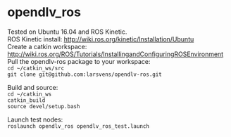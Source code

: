 # opendlv_ros
Tested on Ubuntu 16.04 and ROS Kinetic.   
ROS Kinetic install: http://wiki.ros.org/kinetic/Installation/Ubuntu   
Create a catkin workspace: http://wiki.ros.org/ROS/Tutorials/InstallingandConfiguringROSEnvironment   
Pull the opendlv-ros package to your workspace:   
`cd ~/catkin_ws/src`   
`git clone git@github.com:larsvens/opendlv-ros.git`   

Build and source:   
`cd ~/catkin_ws`   
`catkin_build`   
`source devel/setup.bash`   

Launch test nodes:   
`roslaunch opendlv_ros opendlv_ros_test.launch`   

